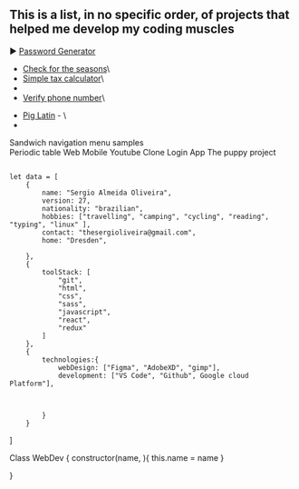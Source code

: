 ## This is a list, in no specific order, of projects that helped me develop my coding muscles

►  [Password Generator](https://github.com/thesergioliveira/passwordGenerator/blob/73f955f80d38de051a0c80c0e434161066d44070/passwordGenerator.js#L14)
- [Check for the seasons](https://github.com/thesergioliveira/liveCoding/blob/1ee6ab5ae02a881311fd7013699ae1e30fcbe539/jan/myindex.js#L122)\
- [Simple tax calculator](https://github.com/thesergioliveira/liveCoding/blob/1ee6ab5ae02a881311fd7013699ae1e30fcbe539/jan/28-01/index.js#L23)\
- [Counting spaces]:\
- [Verify phone number](https://github.com/thesergioliveira/liveCoding/blob/1ee6ab5ae02a881311fd7013699ae1e30fcbe539/jan/28-01/index.js#L55)\
* [Pig Latin]() - \
* 
Sandwich navigation menu samples  
Periodic table 
Web Mobile 
Youtube Clone 
Login App 
The puppy project 

```

let data = [
    {
        name: "Sergio Almeida Oliveira",
        version: 27,
        nationality: "brazilian",
        hobbies: ["travelling", "camping", "cycling", "reading", "typing", "linux" ],
        contact: "thesergioliveira@gmail.com",
        home: "Dresden",

    },
    {
        toolStack: [
            "git",
            "html", 
            "css", 
            "sass", 
            "javascript", 
            "react", 
            "redux"
        ]
    },
    {
        technologies:{
            webDesign: ["Figma", "AdobeXD", "gimp"],
            development: ["VS Code", "Github", Google cloud Platform"],
            


        }
    }
```

]


Class WebDev {
    constructor(name, ){
        this.name = name
    }
    
}


<!--
**thesergioliveira/thesergioliveira** is a ✨ _special_ ✨ repository because its `README.md` (this file) appears on your GitHub profile.

Here are some ideas to get you started:

- � I’m currently working on ...
- � I’m currently learning ...
- � I’m looking to collaborate on ...
- � I’m looking for help with ...
- � Ask me about ...
- � How to reach me: ...
- � Pronouns: ...
- ⚡ Fun fact: ...
<p> <img width="35" align="right" src="https://img.icons8.com/color/48/000000/high-five--v2.png"/></p>
-->
